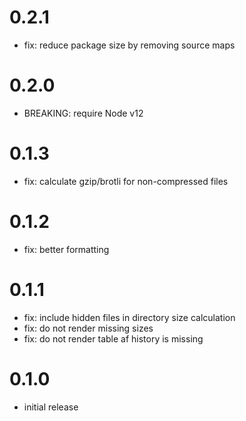 # 0.2.1

- fix: reduce package size by removing source maps

# 0.2.0

- BREAKING: require Node v12

# 0.1.3

- fix: calculate gzip/brotli for non-compressed files

# 0.1.2

- fix: better formatting

# 0.1.1

- fix: include hidden files in directory size calculation
- fix: do not render missing sizes
- fix: do not render table af history is missing

# 0.1.0

- initial release
